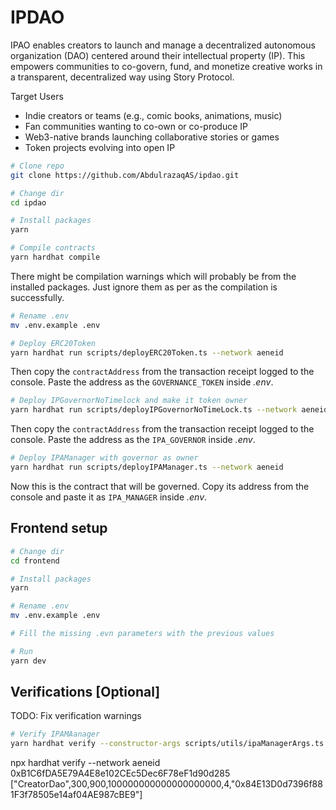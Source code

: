 # IPDAO

IPAO enables creators to launch and manage a decentralized autonomous organization (DAO) centered around their intellectual property (IP). This empowers communities to co-govern, fund, and monetize creative works in a transparent, decentralized way using Story Protocol.

Target Users
- Indie creators or teams (e.g., comic books, animations, music)
- Fan communities wanting to co-own or co-produce IP
- Web3-native brands launching collaborative stories or games
- Token projects evolving into open IP

```bash
# Clone repo
git clone https://github.com/AbdulrazaqAS/ipdao.git

# Change dir
cd ipdao

# Install packages
yarn

# Compile contracts
yarn hardhat compile
```
There might be compilation warnings which will probably be from the installed packages. Just ignore them as per as the compilation is successfully.

```bash
# Rename .env
mv .env.example .env

# Deploy ERC20Token
yarn hardhat run scripts/deployERC20Token.ts --network aeneid
```
Then copy the `contractAddress` from the transaction receipt logged to the console. Paste the address as the `GOVERNANCE_TOKEN` inside *.env*.

```bash
# Deploy IPGovernorNoTimelock and make it token owner
yarn hardhat run scripts/deployIPGovernorNoTimeLock.ts --network aeneid
```
Then copy the `contractAddress` from the transaction receipt logged to the console. Paste the address as the `IPA_GOVERNOR` inside *.env*.

```bash
# Deploy IPAManager with governor as owner
yarn hardhat run scripts/deployIPAManager.ts --network aeneid
```
Now this is the contract that will be governed. Copy its address from the console and paste it as `IPA_MANAGER` inside *.env*.

## Frontend setup
```bash
# Change dir
cd frontend

# Install packages
yarn

# Rename .env
mv .env.example .env

# Fill the missing .evn parameters with the previous values

# Run
yarn dev
```

## Verifications [Optional]
TODO: Fix verification warnings
```bash
# Verify IPAMAanager
yarn hardhat verify --constructor-args scripts/utils/ipaManagerArgs.ts --network aeneid <IPAManager Address>
```

npx hardhat verify --network aeneid 0xB1C6fDA5E79A4E8e102CEc5Dec6F78eF1d90d285 ["CreatorDao",300,900,100000000000000000000,4,"0x84E13D0d7396f881F3f78505e14af04AE987cBE9"]
